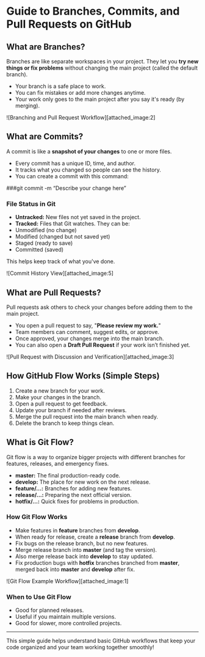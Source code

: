 # Guide to Branches, Commits, and Pull Requests on GitHub

## What are Branches?

Branches are like separate workspaces in your project. They let you **try new things or fix problems** without changing the main project (called the default branch).

- Your branch is a safe place to work.
- You can fix mistakes or add more changes anytime.
- Your work only goes to the main project after you say it's ready (by merging).
  
![Branching and Pull Request Workflow][attached_image:2]

## What are Commits?

A commit is like a **snapshot of your changes** to one or more files.

- Every commit has a unique ID, time, and author.
- It tracks what you changed so people can see the history.
- You can create a commit with this command:

###git commit -m “Describe your change here”


### File Status in Git

- **Untracked:** New files not yet saved in the project.
- **Tracked:** Files that Git watches. They can be:
- Unmodified (no change)
- Modified (changed but not saved yet)
- Staged (ready to save)
- Committed (saved)

This helps keep track of what you've done.

![Commit History View][attached_image:5]

## What are Pull Requests?

Pull requests ask others to check your changes before adding them to the main project.

- You open a pull request to say, "**Please review my work.**"
- Team members can comment, suggest edits, or approve.
- Once approved, your changes merge into the main branch.
- You can also open a **Draft Pull Request** if your work isn’t finished yet.

![Pull Request with Discussion and Verification][attached_image:3]

## How GitHub Flow Works (Simple Steps)

1. Create a new branch for your work.
2. Make your changes in the branch.
3. Open a pull request to get feedback.
4. Update your branch if needed after reviews.
5. Merge the pull request into the main branch when ready.
6. Delete the branch to keep things clean.

## What is Git Flow?

Git flow is a way to organize bigger projects with different branches for features, releases, and emergency fixes.

- **master:** The final production-ready code.
- **develop:** The place for new work on the next release.
- **feature/…:** Branches for adding new features.
- **release/…:** Preparing the next official version.
- **hotfix/…:** Quick fixes for problems in production.

### How Git Flow Works

- Make features in **feature** branches from **develop**.
- When ready for release, create a **release** branch from **develop**.
- Fix bugs on the release branch, but no new features.
- Merge release branch into **master** (and tag the version).
- Also merge release back into **develop** to stay updated.
- Fix production bugs with **hotfix** branches branched from **master**, merged back into **master** and **develop** after fix.

![Git Flow Example Workflow][attached_image:1]

### When to Use Git Flow

- Good for planned releases.
- Useful if you maintain multiple versions.
- Good for slower, more controlled projects.

---

This simple guide helps understand basic GitHub workflows that keep your code organized and your team working together smoothly!

